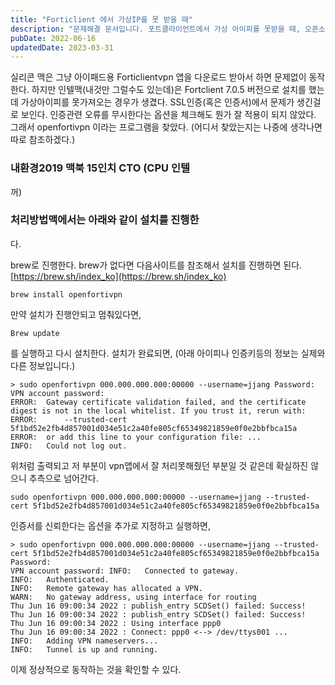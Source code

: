 ```yaml
---
title: "Forticlient 에서 가상IP를 못 받을 때"
description: "문제해결 문서입니다. 포트클라이언트에서 가상 아이피를 못받을 때, 오픈소스인 openfortivpn 의 설치와 사용방법."
pubDate: 2022-06-16
updatedDate: 2023-03-31
---
```


실리콘 맥은 그냥 아이패드용 Forticlientvpn 앱을 다운로드 받아서 하면 문제없이 동작한다. 하지만 인텔맥(내것만 그럴수도 있는데)은 Fortclient 7.0.5 버전으로 설치를 했는데 가상아이피를 못가져오는 경우가 생겼다. SSL인증(혹은 인증서)에서 문제가 생긴걸로 보인다.
인증관련 오류를 무시한다는 옵션을 체크해도 뭔가 잘 적용이 되지 않았다.
그래서 openfortivpn 이라는 프로그램을 찾았다. (어디서 찾았는지는 나중에 생각나면 따로 참조하겠다.)

### 내환경2019 맥북 15인치 CTO (CPU 인텔

꺼)

### 처리방법맥에서는 아래와 같이 설치를 진행한

다.

brew로 진행한다.
brew가 없다면 다음사이트를 참조해서 설치를 진행하면 된다.
[https://brew.sh/index_ko](https://brew.sh/index_ko) 
```
brew install openfortivpn

```

만약 설치가 진행안되고 멈춰있다면, 
```
Brew update 

```

를 실행하고 다시 설치한다.
설치가 완료되면,
(아래 아이피나 인증키등의 정보는 실제와 다른 정보입니다.) 
```
> sudo openfortivpn 000.000.000.000:00000 --username=jjang Password:
VPN account password: 
ERROR:  Gateway certificate validation failed, and the certificate digest is not in the local whitelist. If you trust it, rerun with:
ERROR:      --trusted-cert 5f1bd52e2fb4d857001d034e51c2a40fe805cf65349821859e0f0e2bbfbca15a
ERROR:  or add this line to your configuration file: ...
INFO:   Could not log out.

```

위처럼 출력되고 저 부분이 vpn앱에서 잘 처리못해줬던 부분일 것 같은데 확실하진 않으니 추측으로 넘어간다.
```
sudo openfortivpn 000.000.000.000:00000 --username=jjang --trusted-cert 5f1bd52e2fb4d857001d034e51c2a40fe805cf65349821859e0f0e2bbfbca15a

```

인증서를 신뢰한다는 옵션을 추가로 지정하고 실행하면, 
```
> sudo openfortivpn 000.000.000.000:00000 --username=jjang --trusted-cert 5f1bd52e2fb4d857001d034e51c2a40fe805cf65349821859e0f0e2bbfbca15a Password:
VPN account password: INFO:   Connected to gateway.
INFO:   Authenticated.
INFO:   Remote gateway has allocated a VPN.
WARN:   No gateway address, using interface for routing
Thu Jun 16 09:00:34 2022 : publish_entry SCDSet() failed: Success!
Thu Jun 16 09:00:34 2022 : publish_entry SCDSet() failed: Success!
Thu Jun 16 09:00:34 2022 : Using interface ppp0
Thu Jun 16 09:00:34 2022 : Connect: ppp0 <--> /dev/ttys001 ...
INFO:   Adding VPN nameservers...
INFO:   Tunnel is up and running.

```

이제 정상적으로 동작하는 것을 확인할 수 있다.

